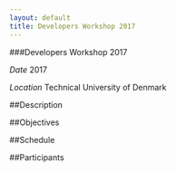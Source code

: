 ```yaml
---
layout: default
title: Developers Workshop 2017
---
```


###Developers Workshop 2017

*Date* 2017

*Location* Technical University of Denmark

##Description

##Objectives

##Schedule

##Participants
